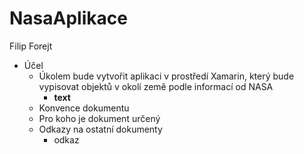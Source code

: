 # NasaAplikace
Filip Forejt
* Účel
  * Úkolem bude vytvořit aplikaci v prostředí Xamarin, který bude vypisovat objektů v okolí země podle informací od NASA
    * ****text****
  * Konvence dokumentu
  * Pro koho je dokument určený
  * Odkazy na ostatní dokumenty
    * odkaz
